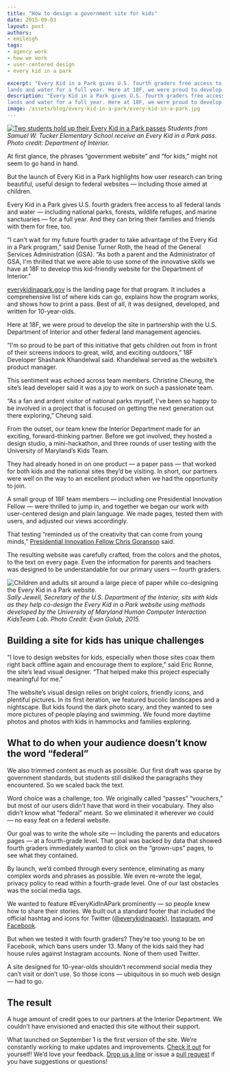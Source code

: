 ```yaml
---
title: "How to design a government site for kids"
date: 2015-09-03
layout: post
authors:
- emileigh
tags:
- agency work
- how we work
- user-centered design
- every kid in a park

excerpt: "Every Kid in a Park gives U.S. fourth graders free access to all federal
lands and water for a full year. Here at 18F, we were proud to develop the site in partnership with the U.S. Department of Interior and other federal land management agencies."
description: "Every Kid in a Park gives U.S. fourth graders free access to all federal
lands and water for a full year. Here at 18F, we were proud to develop the site in partnership with the U.S. Department of Interior and other federal land management agencies."
image: /assets/blog/every-kid-in-a-park/every-kid-in-a-park.jpg
---
```


[![Two students hold up their Every Kid in a Park passes]({{site.baseurl}}/assets/blog/every-kid-in-a-park/every-kid-in-a-park.jpg)](https://www.flickr.com/photos/usinterior/20900647896/in/album-72157657833038461/)
*Students from Samuel W. Tucker Elementary School receive an Every Kid
in a Park pass. Photo credit: Department of Interior.*

At first glance, the phrases “government website” and “for kids,” might
not seem to go hand in hand.

But the launch of Every Kid in a Park highlights how user research can
bring beautiful, useful design to federal websites — including those
aimed at children.

Every Kid in a Park gives U.S. fourth graders free access to all federal
lands and water — including national parks, forests, wildlife refuges,
and marine sanctuaries — for a full year. And they can bring their
families and friends with them for free, too.

“I can't wait for my future fourth grader to take advantage of the Every
Kid in a Park program,” said Denise Turner Roth, the head of the General
Services Administration (GSA). “As both a parent and the Administrator
of GSA, I'm thrilled that we were able to use some of the innovative
skills we have at 18F to develop this kid-friendly website for the
Department of Interior."

[everykidinapark.gov](https://everykidinapark.gov)
is the landing page for that program. It includes a comprehensive list
of where kids can go, explains how the program works, and shows how to
print a pass. Best of all, it was designed, developed, and written for
10-year-olds.

Here at 18F, we were proud to develop the site in partnership with the
U.S. Department of Interior and other federal land management agencies.

“I'm so proud to be part of this initiative that gets children out from
in front of their screens indoors to great, wild, and exciting
outdoors,” 18F Developer Shashank Khandelwal said. Khandelwal served as
the website’s product manager.

This sentiment was echoed across team members. Christine Cheung, the
site’s lead developer said it was a joy to work on such a passionate
team.

“As a fan and ardent visitor of national parks myself, I've been so
happy to be involved in a project that is focused on getting the next
generation out there exploring,” Cheung said.

From the outset, our team knew the Interior Department made for an
exciting, forward-thinking partner. Before we got involved, they hosted
a design studio, a mini-hackathon, and three rounds of user testing with
the University of Maryland’s Kids Team.

They had already honed in on one product — a paper pass — that worked
for both kids and the national sites they’d be visiting. In short, our
partners were well on the way to an excellent product when we had the
opportunity to join.

A small group of 18F team members — including one Presidential
Innovation Fellow — were thrilled to jump in, and together we began our
work with user-centered design and plain language. We made pages, tested
them with users, and adjusted our views accordingly.

That testing “reminded us of the creativity that can come from young
minds,” [Presidential Innovation Fellow Chris
Goranson](https://presidentialinnovationfellows.gov/fellows) said.

The resulting website was carefully crafted, from the colors and the
photos, to the text on every page. Even the information for parents and
teachers was designed to be understandable for our primary users
— fourth graders.

![Children and adults sit around a large piece of paper while co-designing the Every Kid in a Park website.]({{site.baseurl}}/assets/blog/every-kid-in-a-park/ekip-user-testing.jpg)
*Sally Jewell, Secretary of the U.S. Department of the Interior, sits with kids as they help co-design the Every Kid in a Park website using methods developed by the University of Maryland Human Computer Interaction KidsTeam Lab. Photo Credit: Evan Golub, 2015.*

## Building a site for kids has unique challenges

“I love to design websites for kids, especially when those sites coax
them right back offline again and encourage them to explore,” said Eric
Ronne, the site’s lead visual designer. “That helped make this project
especially meaningful for me.”

The website’s visual design relies on bright colors, friendly icons, and
plentiful pictures. In its first iteration, we featured bucolic
landscapes and a nightscape. But kids found the dark photo scary, and
they wanted to see more pictures of people playing and swimming. We
found more daytime photos and photos with kids in hammocks and families
exploring.

## What to do when your audience doesn’t know the word “federal”

We also trimmed content as much as possible. Our first draft was sparse
by government standards, but students still disliked the paragraphs they
encountered. So we scaled back the text.

Word choice was a challenge, too. We originally called “passes”
“vouchers,” but most of our users didn’t have that word in their
vocabulary. They also didn’t know what “federal” meant. So we eliminated
it wherever we could — no easy feat on a federal website.

Our goal was to write the whole site — including the parents and
educators pages — at a fourth-grade level. That goal was backed by data
that showed fourth graders immediately wanted to click on the
“grown-ups” pages, to see what they contained.

By launch, we’d combed through every sentence, eliminating as many
complex words and phrases as possible. We even re-wrote the legal,
privacy policy to read within a fourth-grade level. One of our last
obstacles was the social media tags.

We wanted to feature \#EveryKidInAPark prominently — so people knew how
to share their stories. We built out a standard footer that included the
official hashtag and icons for Twitter ([@everykidinapark](https://twitter.com/everykidinapark)),
[Instagram](https://instagram.com/everykidinapark/), and [Facebook](https://www.facebook.com/pages/Every-Kid-in-a-Park/1433456993647993?sk=timeline).

But when we tested it with fourth graders? They’re too young to be on
Facebook, which bans users under 13. Many of the kids said they had
house rules against Instagram accounts. None of them used Twitter.

A site designed for 10-year-olds shouldn’t recommend social media they
can’t visit or don’t use. So those icons — ubiquitous in so much web
design — had to go.

## The result

A huge amount of credit goes to our partners at the Interior Department.
We couldn’t have envisioned and enacted this site without their support.

What launched on September 1 is the first version of the site. We’re
constantly working to make updates and improvements. [Check it
out](https://everykidinapark.gov) for yourself! We’d love your feedback. [Drop
us a line](mailto:18f@gsa.gov) or issue a [pull
request](https://github.com/18F/ekip-api) if you have suggestions or
questions!

